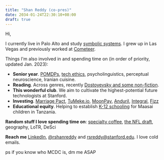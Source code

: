 ```yaml
---
title: "Shan Reddy (co-pres)"
date: 2034-01-24T22:30:10+08:00
draft: true
---
```


Hi,

I currently live in Palo Alto and study [symbolic systems](https://www.symsys.stanford.edu). I grew up in Las Vegas and previously worked at [Cometeer](cometeer.com).

Things I'm also involved in and spending time on (in order of priority, updated Jan. 2023):

- **Senior year**. [POMDPs](https://cs238.stanford.edu), [tech ethics](https://cs182.stanford.edu), psycholinguistics, perceptual neuroscience, Iranian cuisine.
- **Reading**. Across genres, recently [Dostoyevsky and some non-fiction](https://www.goodreads.com/user/show/101516811-shan-reddy).
- **This wonderful club**. We aim to cultivate the highest-potential future technologists at Stanford.
- **Investing**. [Marriage Pact](https://www.marriagepact.com), [TuMeke.io]([https://www.tumeke.io), [MoonPay](https://www.moonpay.com), [Anduril](https://www.anduril.com), [Integral](https://useintegral.com/), [Fizz](https://fizzsocial.app/)
- **Educational equity**. Helping to establish [K-12 schooling](https://www.promisevillageacademy.org/) for Maasai children in Tanzania.

**Random stuff I love spending time on**:
[specialty coffee](https://www.reddytobrew.com), [the NFL draft](https://stanforddaily.com/author/rsreddy/), geography, LoTR, DeSci

**Reach me**
[LinkedIn](https://www.linkedin.com/in/shan-reddy/), [@rshanreddy](https://www.twitter.com/rshanreddy) and rsreddy@stanford.edu. I love cold emails.

ps if you know who MCDC is, dm me ASAP
